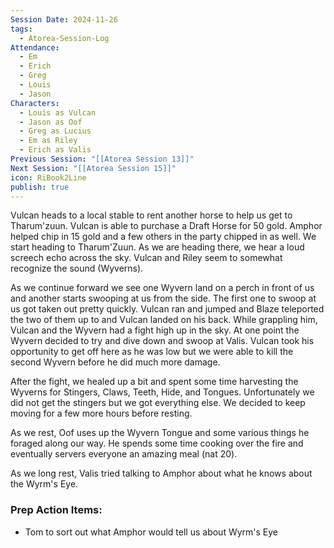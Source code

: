 ```yaml
---
Session Date: 2024-11-26
tags:
  - Atorea-Session-Log
Attendance:
  - Em
  - Erich
  - Greg
  - Louis
  - Jason
Characters:
  - Louis as Vulcan
  - Jason as Oof
  - Greg as Lucius
  - Em as Riley
  - Erich as Valis
Previous Session: "[[Atorea Session 13]]"
Next Session: "[[Atorea Session 15]]"
icon: RiBook2Line
publish: true
---
```

Vulcan heads to a local stable to rent another horse to help us get to Tharum'zuun. Vulcan is able to purchase a Draft Horse for 50 gold. 
Amphor helped chip in 15 gold and a few others in the party chipped in as well. We start heading to Tharum'Zuun. As we are heading there, we hear a loud screech echo across the sky. Vulcan and Riley seem to somewhat recognize the sound (Wyverns).

As we continue forward we see one Wyvern land on a perch in front of us and another starts swooping at us from the side. The first one to swoop at us got taken out pretty quickly. Vulcan ran and jumped and Blaze teleported the two of them up to and Vulcan landed on his back. While grappling him, Vulcan and the Wyvern had a fight high up in the sky. At one point the Wyvern decided to try and dive down and swoop at Valis. Vulcan took his opportunity to get off here as he was low but we were able to kill the second Wyvern before he did much more damage. 

After the fight, we healed up a bit and spent some time harvesting the Wyverns for Stingers, Claws, Teeth, Hide, and Tongues. Unfortunately we did not get the stingers but we got everything else. We decided to keep moving for a few more hours before resting. 

As we rest, Oof uses up the Wyvern Tongue and some various things he foraged along our way. He spends some time cooking over the fire and eventually servers everyone an amazing meal (nat 20). 

As we long rest, Valis tried talking to Amphor about what he knows about the Wyrm's Eye. 



### Prep Action Items:
- Tom to sort out what Amphor would tell us about Wyrm's Eye


